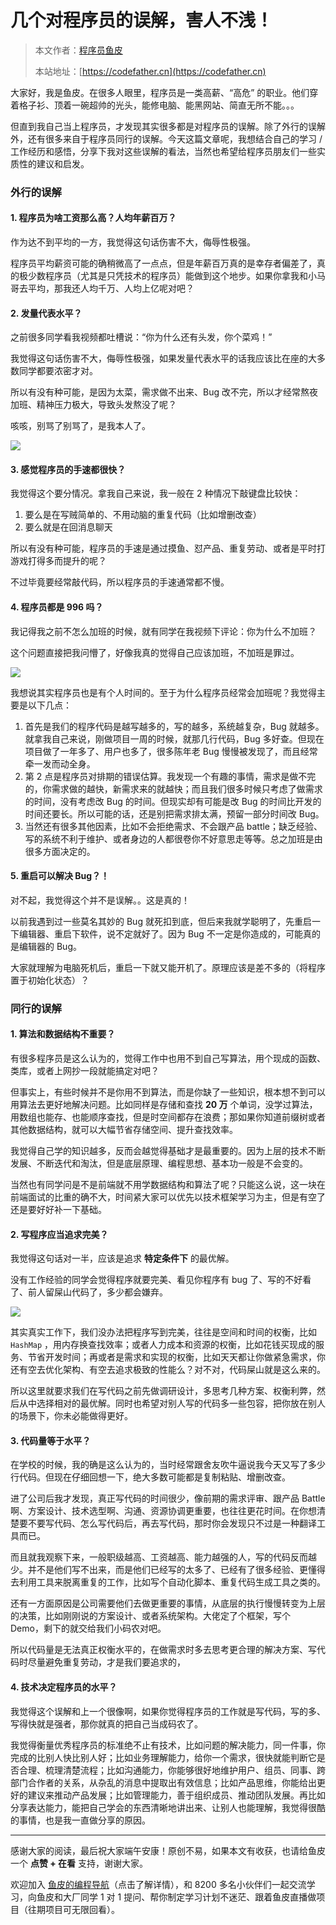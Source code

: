#  几个对程序员的误解，害人不浅！

> 本文作者：[程序员鱼皮](https://yuyuanweb.feishu.cn/wiki/Abldw5WkjidySxkKxU2cQdAtnah)
>
> 本站地址：[https://codefather.cn](https://codefather.cn)

大家好，我是鱼皮。在很多人眼里，程序员是一类高薪、“高危” 的职业。他们穿着格子衫、顶着一碗超帅的光头，能修电脑、能黑网站、简直无所不能。。。

但直到我自己当上程序员，才发现其实很多都是对程序员的误解。除了外行的误解外，还有很多来自于程序员同行的误解。今天这篇文章呢，我想结合自己的学习 / 工作经历和感悟，分享下我对这些误解的看法，当然也希望给程序员朋友们一些实质性的建议和启发。

### **外行的误解**

#### 1. 程序员为啥工资那么高？人均年薪百万？

作为达不到平均的一方，我觉得这句话伤害不大，侮辱性极强。

程序员平均薪资可能的确稍微高了一点点，但是年薪百万真的是幸存者偏差了，真的极少数程序员（尤其是只凭技术的程序员）能做到这个地步。如果你拿我和小马哥去平均，那我还人均千万、人均上亿呢对吧？

#### 2. 发量代表水平？

之前很多同学看我视频都吐槽说：“你为什么还有头发，你个菜鸡！”

我觉得这句话伤害不大，侮辱性极强，如果发量代表水平的话我应该比在座的大多数同学都要浓密才对。

所以有没有种可能，是因为太菜，需求做不出来、Bug 改不完，所以才经常熬夜加班、精神压力极大，导致头发熬没了呢？

咳咳，别骂了别骂了，是我本人了。

![](https://pic.yupi.icu/5563/202311051942958.png)

#### 3. 感觉程序员的手速都很快？

我觉得这个要分情况。拿我自己来说，我一般在 2 种情况下敲键盘比较快：

1. 要么是在写贼简单的、不用动脑的重复代码（比如增删改查）
2. 要么就是在回消息聊天

所以有没有种可能，程序员的手速是通过摸鱼、怼产品、重复劳动、或者是平时打游戏打得多而提升的呢？

不过毕竟要经常敲代码，所以程序员的手速通常都不慢。

#### 4. 程序员都是 996 吗？

我记得我之前不怎么加班的时候，就有同学在我视频下评论：你为什么不加班？

这个问题直接把我问懵了，好像我真的觉得自己应该加班，不加班是罪过。

![](https://pic.yupi.icu/5563/202311051942951.png)

我想说其实程序员也是有个人时间的。至于为什么程序员经常会加班呢？我觉得主要是以下几点：

1. 首先是我们的程序代码是越写越多的，写的越多，系统越复杂，Bug 就越多。就拿我自己来说，刚做项目一周的时候，就那几行代码，Bug 多好查。但现在项目做了一年多了、用户也多了，很多陈年老 Bug 慢慢被发现了，而且经常牵一发而动全身。
2. 第 2 点是程序员对排期的错误估算。我发现一个有趣的事情，需求是做不完的，你需求做的越快，新需求来的就越快；而且我们很多时候只考虑了做需求的时间，没有考虑改 Bug 的时间。但现实却有可能是改 Bug 的时间比开发的时间还要长。所以可能的话，还是别把需求排太满，预留一部分时间改 Bug。
3. 当然还有很多其他因素，比如不会拒绝需求、不会跟产品 battle；缺乏经验、写的系统不利于维护、或者身边的人都很卷你不好意思走等等。总之加班是由很多方面决定的。

#### 5. 重启可以解决 Bug？！

对不起，我觉得这个并不是误解。。这是真的！

以前我遇到过一些莫名其妙的 Bug 就死扣到底，但后来我就学聪明了，先重启一下编辑器、重启下软件，说不定就好了。因为 Bug 不一定是你造成的，可能真的是编辑器的 Bug。

大家就理解为电脑死机后，重启一下就又能开机了。原理应该是差不多的（将程序置于初始化状态）？

### **同行的误解**

#### 1. 算法和数据结构不重要？

有很多程序员是这么认为的，觉得工作中也用不到自己写算法，用个现成的函数、类库，或者上网抄一段就能搞定对吧？

但事实上，有些时候并不是你用不到算法，而是你缺了一些知识，根本想不到可以用算法去更好地解决问题。比如同样是存储和查找 **20 万** 个单词，没学过算法，用数组也能存、也能顺序查找，但是时空间都存在浪费；那如果你知道前缀树或者其他数据结构，就可以大幅节省存储空间、提升查找效率。

我觉得自己学的知识越多，反而会越觉得基础才是最重要的。因为上层的技术不断发展、不断迭代和淘汰，但是底层原理、编程思想、基本功一般是不会变的。

当然也有同学问是不是前端就不用学数据结构和算法了呢？只能这么说，这一块在前端面试的比重的确不大，时间紧大家可以优先以技术框架学习为主，但是有空了还是要好好补一下基础。

#### 2. 写程序应当追求完美？

我觉得这句话对一半，应该是追求 **特定条件下** 的最优解。

没有工作经验的同学会觉得程序就要完美、看见你程序有 bug 了、写的不好看了、前人留屎山代码了，多少都会嫌弃。

![](https://pic.yupi.icu/5563/202311051942933.png)

其实真实工作下，我们没办法把程序写到完美，往往是空间和时间的权衡，比如 `HashMap` ，用内存换查找效率；或者人力成本和资源的权衡，比如花钱买现成的服务、节省开发时间；再或者是需求和实现的权衡，比如天天都让你做紧急需求，你还有空去优化架构、有空去追求极致的性能么？对不对，代码屎山就是这么来的。

所以这里就要求我们在写代码之前先做调研设计，多思考几种方案、权衡利弊，然后从中选择相对的最优解。同时也希望对别人写的代码多一些包容，把你放在别人的场景下，你未必能做得更好。

#### 3. 代码量等于水平？

在学校的时候，我的确是这么认为的，当时经常跟舍友吹牛逼说我今天又写了多少行代码。但现在仔细回想一下，绝大多数可能都是复制粘贴、增删改查。

进了公司后我才发现，真正写代码的时间很少，像前期的需求评审、跟产品 Battle 啊、方案设计、技术选型啊、沟通、资源协调更重要，也往往更花时间。在你想清楚要不要写代码、怎么写代码后，再去写代码，那时你会发现只不过是一种翻译工具而已。

而且就我观察下来，一般职级越高、工资越高、能力越强的人，写的代码反而越少。并不是他们写不出来，而是他们已经写的太多了、已经有了很多经验、更懂得去利用工具来脱离重复的工作，比如写个自动化脚本、重复代码生成工具之类的。

还有一方面原因是公司需要他们去做更重要的事情，从底层的执行慢慢转变为上层的决策，比如刚刚说的方案设计、或者系统架构。大佬定了个框架，写个 Demo，剩下的就交给我们小码农对吧。

所以代码量是无法真正权衡水平的，在做需求时多去思考更合理的解决方案、写代码时尽量避免重复劳动，才是我们要追求的，

#### 4. 技术决定程序员的水平？

我觉得这个误解和上一个很像啊，如果你觉得程序员的工作就是写代码，写的多、写得快就是强者，那你就真的把自己当成码农了。

我觉得衡量优秀程序员的标准绝不止有技术，比如问题的解决能力，同一件事，你完成的比别人快比别人好；比如业务理解能力，给你一个需求，很快就能判断它是否合理、梳理清楚流程；比如沟通能力，你能够很好地维护用户、组员、同事、跨部门合作者的关系，从杂乱的消息中提取出有效信息；比如产品思维，你能给出更好的建议来推动产品发展；比如管理能力，善于组织成员、推动团队发展。再比如分享表达能力，能把自己学会的东西清晰地讲出来、让别人也能理解，我觉得很酷的事情，也是我一直做分享的原因。



------

感谢大家的阅读，最后祝大家端午安康！原创不易，如果本文有收获，也请给鱼皮一个 **点赞 + 在看** 支持，谢谢大家。

欢迎加入 [鱼皮的编程导航](http://mp.weixin.qq.com/s?__biz=MzI1NDczNTAwMA==&mid=2247508640&idx=1&sn=b02fff3533f18b5d0bfbf714b127c140&chksm=e9c24557deb5cc41b1f2ecefdd23eb1370e261a47c23ad89b1d1428537fd1e8fe39762e707e1&scene=21#wechat_redirect)（点击了解详情），和 8200 多名小伙伴们一起交流学习，向鱼皮和大厂同学 1 对 1 提问、帮你制定学习计划不迷茫、跟着鱼皮直播做项目（往期项目可无限回看）。